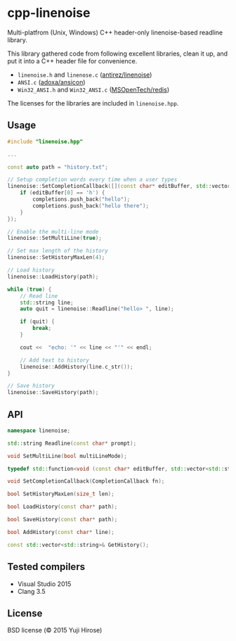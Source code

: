 cpp-linenoise
=============

Multi-platfrom (Unix, Windows) C++ header-only linenoise-based readline library.

This library gathered code from following excellent libraries, clean it up, and put it into a C++ header file for convenience.

 * `linenoise.h` and `linenose.c` ([antirez/linenoise](https://github.com/antirez/linenoise))
 * `ANSI.c` ([adoxa/ansicon](https://github.com/adoxa/ansicon))
 * `Win32_ANSI.h` and `Win32_ANSI.c` ([MSOpenTech/redis](https://github.com/MSOpenTech/redis))

The licenses for the libraries are included in `linenoise.hpp`.

Usage
-----

```c++
#include "linenoise.hpp"

...

const auto path = "history.txt";

// Setup completion words every time when a user types
linenoise::SetCompletionCallback([](const char* editBuffer, std::vector<std::string>& completions) {
    if (editBuffer[0] == 'h') {
        completions.push_back("hello");
        completions.push_back("hello there");
    }
});

// Enable the multi-line mode
linenoise::SetMultiLine(true);

// Set max length of the history
linenoise::SetHistoryMaxLen(4);

// Load history
linenoise::LoadHistory(path);

while (true) {
    // Read line
    std::string line;
    auto quit = linenoise::Readline("hello> ", line);

    if (quit) {
        break;
    }

    cout <<  "echo: '" << line << "'" << endl;

    // Add text to history
    linenoise::AddHistory(line.c_str());
}

// Save history
linenoise::SaveHistory(path);
```

API
---

```c++
namespace linenoise;

std::string Readline(const char* prompt);

void SetMultiLine(bool multiLineMode);

typedef std::function<void (const char* editBuffer, std::vector<std::string>& completions)> CompletionCallback;

void SetCompletionCallback(CompletionCallback fn);

bool SetHistoryMaxLen(size_t len);

bool LoadHistory(const char* path);

bool SaveHistory(const char* path);

bool AddHistory(const char* line);

const std::vector<std::string>& GetHistory();
```

Tested compilers
----------------

  * Visual Studio 2015
  * Clang 3.5

License
-------

BSD license (© 2015 Yuji Hirose)
